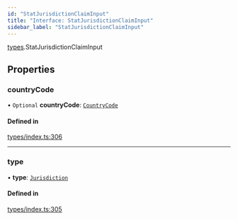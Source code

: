 ```yaml
---
id: "StatJurisdictionClaimInput"
title: "Interface: StatJurisdictionClaimInput"
sidebar_label: "StatJurisdictionClaimInput"
---
```


[types](../../../modules/Types/Types.md).StatJurisdictionClaimInput

## Properties

### countryCode

• `Optional` **countryCode**: [`CountryCode`](../../../enums/Generated/Types/CountryCode/CountryCode.md)

#### Defined in

[types/index.ts:306](https://github.com/PolymeshAssociation/polymesh-sdk/blob/91c2d2d8/src/types/index.ts#L306)

___

### type

• **type**: [`Jurisdiction`](../../../enums/Types/ClaimType/ClaimType.md#jurisdiction)

#### Defined in

[types/index.ts:305](https://github.com/PolymeshAssociation/polymesh-sdk/blob/91c2d2d8/src/types/index.ts#L305)
